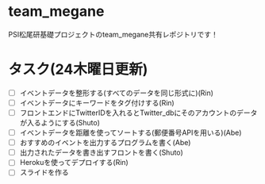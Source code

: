 # team_megane
PSI松尾研基礎プロジェクトのteam_megane共有レポジトリです！


# タスク(24木曜日更新)
- [ ] イベントデータを整形する(すべてのデータを同じ形式に)(Rin)
- [ ] イベントデータにキーワードをタグ付けする(Rin)
- [ ] フロントエンドにTwitterIDを入れるとTwitter_dbにそのアカウントのデータが入るようにする(Shuto)
- [ ] イベントデータを距離を使ってソートする(郵便番号APIを用いる)(Abe)
- [ ] おすすめのイベントを出力するプログラムを書く(Abe)
- [ ] 出力されたデータを書き出すフロントを書く(Shuto)
- [ ] Herokuを使ってデプロイする(Rin)
- [ ] スライドを作る
